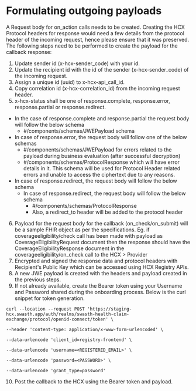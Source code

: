 # Formulating outgoing payloads

A Request body for on\_action calls needs to be created. Creating the HCX Protocol headers for response would need a few details from the protocol header of the incoming request, hence please ensure that it was preserved. The following steps need to be performed to create the payload for the callback response:

1. Update sender id (x-hcx-sender\_code) with your id.
2. Update the recipient id with the id of the sender (x-hcx-sender\_code) of the incoming request.
3. Assign a unique id (uuid) to x-hcx-api\_call\_id.
4. Copy correlation id (x-hcx-correlation\_id) from the incoming request header.
5. x-hcx-status shall be one of response.complete, response.error, response.partial or response.redirect.

* In the case of response.complete and response.partial the request body will follow the below schema
  * \#/components/schemas/JWEPayload schema
* In case of response.error, the request body will follow one of the below schemas
  * \#/components/schemas/JWEPayload for errors related to the payload during business evaluation (after successful decryption)
  * \#/components/schemas/ProtocolResponse which will have error details in it. This schema will be used for Protocol Header related errors and unable to access the ciphertext due to any reasons.
* In case of response.redirect, the request body will follow the below schema
  * In case of response.redirect, the request body will follow the below schema
    * \#/components/schemas/ProtocolResponse
    * Also, a redirect\_to header will be added to the protocol header

6. Payload for the request body for the callback (on\_check/on\_submit) will be a sample FHIR object as per the specifications. Eg. if coverageeligibility/check call has been made with payload as CoverageEligibilityRequest document then the response should have the CoverageEligibilityResponse document in the coverageeligibility/on\_check call to the HCX > Provider
7. Encrypted and signed the response data and protocol headers with Recipient's Public Key which can be accessed using HCX Registry APIs.
8. A new JWE payload is created with the headers and payload created in the previous steps.
9. If not already available, create the Bearer token using your Username and Password shared during the onboarding process. Below is the curl snippet for token generation.

`curl --location --request POST 'https://staging-hcx.swasth.app/auth/realms/swasth-health-claim-exchange/protocol/openid-connect/token' \`

`--header 'content-type: application/x-www-form-urlencoded' \`

`--data-urlencode 'client_id=registry-frontend' \`

`--data-urlencode 'username=<REGISTERED_EMAIL>' \`

`--data-urlencode 'password=<PASSWORD>' \`

`--data-urlencode 'grant_type=password'`

10. Post the callback to the HCX using the Bearer token and payload.
